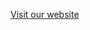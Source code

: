 [Visit our website]([https://www.example.com](https://docs.google.com/document/d/1-OK_BlUQXJ3rMpAcWcEbJFWER4a4AWS5XOVpTfgkkno/edit))
